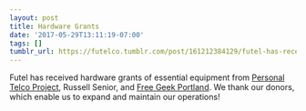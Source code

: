 ```yaml
---
layout: post
title: Hardware Grants
date: '2017-05-29T13:11:19-07:00'
tags: []
tumblr_url: https://futelco.tumblr.com/post/161212384129/futel-has-received-hardware-grants-of-essential
---
```

Futel has received hardware grants of essential equipment from [Personal Telco Project](https://personaltelco.net/), Russell Senior, and [Free Geek Portland](http://www.freegeek.org/). We thank our donors, which enable us to expand and maintain our operations!

